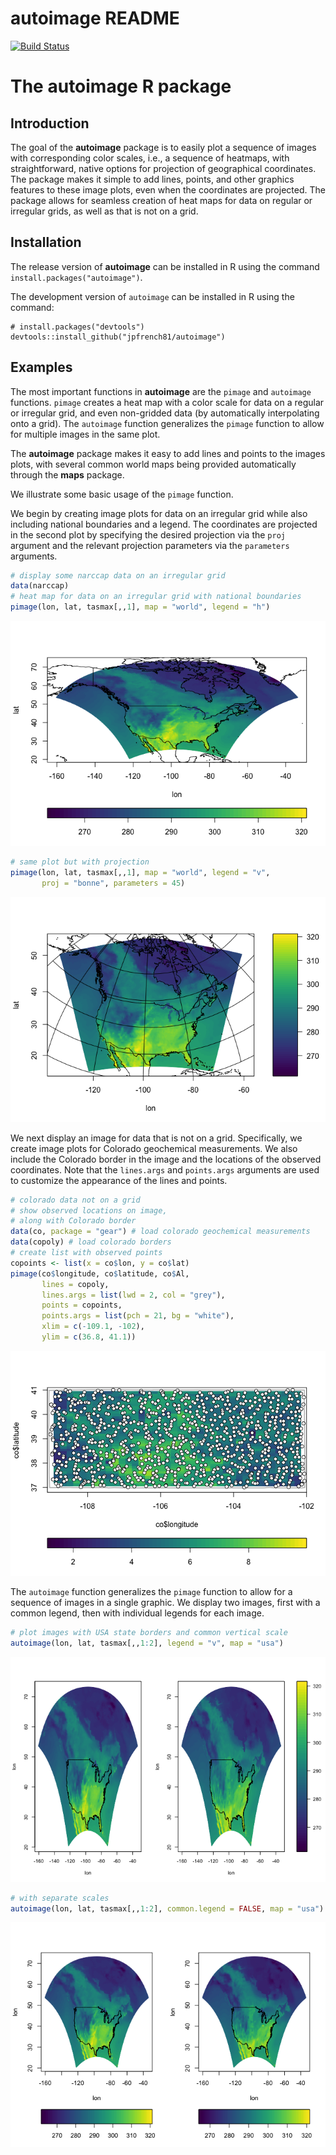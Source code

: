autoimage README
================

[![Build Status](https://travis-ci.org/jpfrench81/autoimage.svg?branch=master)](https://travis-ci.org/jpfrench81/autoimage)

The **autoimage** R package
===========================

Introduction
------------

The goal of the **autoimage** package is to easily plot a sequence of images with corresponding color scales, i.e., a sequence of heatmaps, with straightforward, native options for projection of geographical coordinates. The package makes it simple to add lines, points, and other graphics features to these image plots, even when the coordinates are projected. The package allows for seamless creation of heat maps for data on regular or irregular grids, as well as that is not on a grid.

Installation
------------

The release version of **autoimage** can be installed in R using the command `install.packages("autoimage")`.

The development version of `autoimage` can be installed in R using the command:

    # install.packages("devtools")
    devtools::install_github("jpfrench81/autoimage")

Examples
--------

The most important functions in **autoimage** are the `pimage` and `autoimage` functions. `pimage` creates a heat map with a color scale for data on a regular or irregular grid, and even non-gridded data (by automatically interpolating onto a grid). The `autoimage` function generalizes the `pimage` function to allow for multiple images in the same plot.

The **autoimage** package makes it easy to add lines and points to the images plots, with several common world maps being provided automatically through the **maps** package.

We illustrate some basic usage of the `pimage` function.

We begin by creating image plots for data on an irregular grid while also including national boundaries and a legend. The coordinates are projected in the second plot by specifying the desired projection via the `proj` argument and the relevant projection parameters via the `parameters` arguments.

``` r
# display some narccap data on an irregular grid
data(narccap)
# heat map for data on an irregular grid with national boundaries
pimage(lon, lat, tasmax[,,1], map = "world", legend = "h")
```

![](README_files/figure-markdown_github/unnamed-chunk-1-1.png)

``` r
# same plot but with projection
pimage(lon, lat, tasmax[,,1], map = "world", legend = "v",
       proj = "bonne", parameters = 45)
```

![](README_files/figure-markdown_github/unnamed-chunk-1-2.png)

We next display an image for data that is not on a grid. Specifically, we create image plots for Colorado geochemical measurements. We also include the Colorado border in the image and the locations of the observed coordinates. Note that the `lines.args` and `points.args` arguments are used to customize the appearance of the lines and points.

``` r
# colorado data not on a grid
# show observed locations on image,
# along with Colorado border
data(co, package = "gear") # load colorado geochemical measurements
data(copoly) # load colorado borders
# create list with observed points
copoints <- list(x = co$lon, y = co$lat) 
pimage(co$longitude, co$latitude, co$Al, 
       lines = copoly, 
       lines.args = list(lwd = 2, col = "grey"),
       points = copoints, 
       points.args = list(pch = 21, bg = "white"),
       xlim = c(-109.1, -102),
       ylim = c(36.8, 41.1))
```

![](README_files/figure-markdown_github/unnamed-chunk-2-1.png)

The `autoimage` function generalizes the `pimage` function to allow for a sequence of images in a single graphic. We display two images, first with a common legend, then with individual legends for each image.

``` r
# plot images with USA state borders and common vertical scale
autoimage(lon, lat, tasmax[,,1:2], legend = "v", map = "usa")
```

![](README_files/figure-markdown_github/unnamed-chunk-3-1.png)

``` r
# with separate scales
autoimage(lon, lat, tasmax[,,1:2], common.legend = FALSE, map = "usa")
```

![](README_files/figure-markdown_github/unnamed-chunk-3-2.png)

